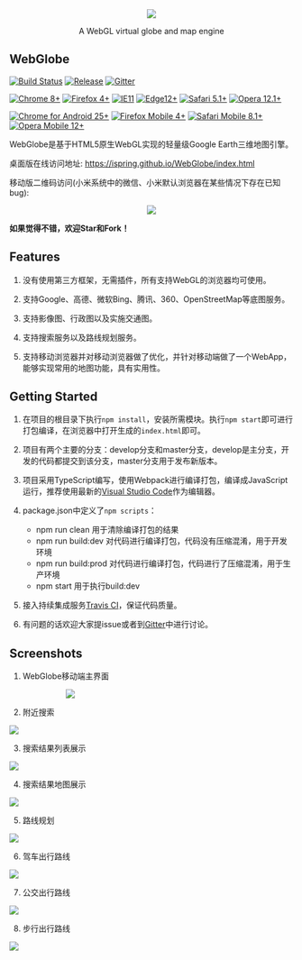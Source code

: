 <div align="center">
  <a target="_blank" href="https://ispring.github.io/WebGlobe/index.html">
    <img src="https://github.com/iSpring/WebGlobe/blob/develop/images/webglobe.png">
  </a>
  <p align="center">A WebGL virtual globe and map engine</p>
</div>


## WebGlobe
[![Build Status](https://travis-ci.org/iSpring/WebGlobe.svg?branch=develop)](https://travis-ci.org/iSpring/WebGlobe)
[![Release](https://img.shields.io/badge/release-0.4.4-blue.svg)](https://github.com/iSpring/WebGlobe/releases)
[![Gitter](https://badges.gitter.im/Join%20Chat.svg)](https://gitter.im/iSpring/WebGlobe)

[![Chrome 8+](https://img.shields.io/badge/Chrome-8+-1DA362.svg)](http://caniuse.com/#search=WebGL)
[![Firefox 4+](https://img.shields.io/badge/Firefox-4+-E77827.svg)](http://caniuse.com/#search=WebGL)
[![IE11](https://img.shields.io/badge/IE-11+-00BCF2.svg)](http://caniuse.com/#search=WebGL)
[![Edge12+](https://img.shields.io/badge/Edge-12+-2F78BD.svg)](http://caniuse.com/#search=WebGL)
[![Safari 5.1+](https://img.shields.io/badge/Safari-5.1+-07C0F2.svg)](http://caniuse.com/#search=WebGL)
[![Opera 12.1+](https://img.shields.io/badge/Opera-12.1+-E23232.svg)](http://caniuse.com/#search=WebGL)

[![Chrome for Android 25+](https://img.shields.io/badge/Chrome%20for%20Android-25+-1DA362.svg)](http://caniuse.com/#search=WebGL)
[![Firefox Mobile 4+](https://img.shields.io/badge/Firefox%20Mobile-4+-E77827.svg)](http://caniuse.com/#search=WebGL)
[![Safari Mobile 8.1+](https://img.shields.io/badge/Safari%20Mobile-8.1%2B-07C0F2.svg)](http://caniuse.com/#search=WebGL)
[![Opera Mobile 12+](https://img.shields.io/badge/Opera%20Mobile-12+-E23232.svg)](http://caniuse.com/#search=WebGL)


WebGlobe是基于HTML5原生WebGL实现的轻量级Google Earth三维地图引擎。

桌面版在线访问地址: https://ispring.github.io/WebGlobe/index.html

移动版二维码访问(小米系统中的微信、小米默认浏览器在某些情况下存在已知bug): 
<div align="center">
  <img src="https://github.com/iSpring/WebGlobe/blob/develop/images/qrcode.png">
</div>

**如果觉得不错，欢迎Star和Fork！**

## Features
 1. 没有使用第三方框架，无需插件，所有支持WebGL的浏览器均可使用。

 2. 支持Google、高德、微软Bing、腾讯、360、OpenStreetMap等底图服务。

 3. 支持影像图、行政图以及实施交通图。

 4. 支持搜索服务以及路线规划服务。

 5. 支持移动浏览器并对移动浏览器做了优化，并针对移动端做了一个WebApp，能够实现常用的地图功能，具有实用性。

## Getting Started
 1. 在项目的根目录下执行`npm install`，安装所需模块。执行`npm start`即可进行打包编译，在浏览器中打开生成的`index.html`即可。

 2. 项目有两个主要的分支：develop分支和master分支，develop是主分支，开发的代码都提交到该分支，master分支用于发布新版本。

 3. 项目采用TypeScript编写，使用Webpack进行编译打包，编译成JavaScript运行，推荐使用最新的[Visual Studio Code](http://code.visualstudio.com/)作为编辑器。

 4. package.json中定义了`npm scripts`：
    - npm run clean 用于清除编译打包的结果
    - npm run build:dev 对代码进行编译打包，代码没有压缩混淆，用于开发环境
    - npm run build:prod 对代码进行编译打包，代码进行了压缩混淆，用于生产环境
    - npm start 用于执行build:dev

 5. 接入持续集成服务[Travis CI](https://travis-ci.org/iSpring/WebGlobe)，保证代码质量。

 6. 有问题的话欢迎大家提issue或者到[Gitter](https://gitter.im/iSpring/WebGlobe)中进行讨论。

 ## Screenshots
1. WebGlobe移动端主界面
  <div align="left" style="margin-left:100px;">
    <a target="_blank" href="#">
      <img src="https://github.com/iSpring/WebGlobe/blob/webapp/images/1.png">
    </a>
  </div>


2. 附近搜索
  <div align="left">
    <a target="_blank" href="#">
      <img src="https://github.com/iSpring/WebGlobe/blob/webapp/images/2.png">
    </a>
  </div>


3. 搜索结果列表展示
  <div align="left">
    <a target="_blank" href="#">
      <img src="https://github.com/iSpring/WebGlobe/blob/webapp/images/3.png">
    </a>
  </div>


4. 搜索结果地图展示
  <div align="left">
    <a target="_blank" href="#">
      <img src="https://github.com/iSpring/WebGlobe/blob/webapp/images/4.png">
    </a>
  </div>


5. 路线规划
  <div align="left">
    <a target="_blank" href="#">
      <img src="https://github.com/iSpring/WebGlobe/blob/webapp/images/5.png">
    </a>
  </div>


6. 驾车出行路线
  <div align="left">
    <a target="_blank" href="#">
      <img src="https://github.com/iSpring/WebGlobe/blob/webapp/images/6.png">
    </a>
  </div>


7. 公交出行路线
  <div align="left">
    <a target="_blank" href="#">
      <img src="https://github.com/iSpring/WebGlobe/blob/webapp/images/7.png">
    </a>
  </div>


8. 步行出行路线
  <div align="left">
    <a target="_blank" href="#">
      <img src="https://github.com/iSpring/WebGlobe/blob/webapp/images/8.png">
    </a>
  </div>